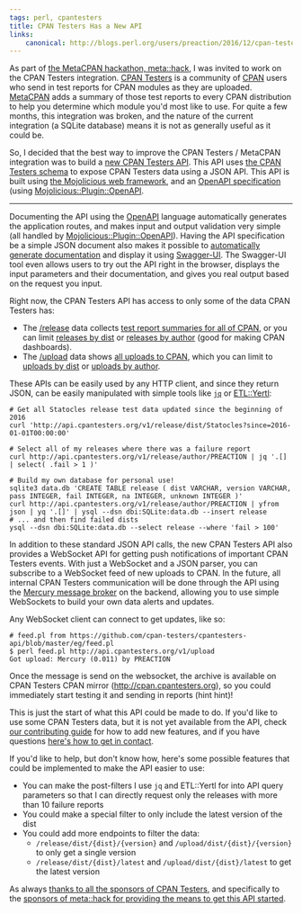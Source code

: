 ```yaml
---
tags: perl, cpantesters
title: CPAN Testers Has a New API
links:
    canonical: http://blogs.perl.org/users/preaction/2016/12/cpan-testers-has-a-new-api.html
---
```


As part of [the MetaCPAN hackathon,
meta::hack](https://metacpan.org/about/meta_hack), I was invited to work
on the CPAN Testers integration. [CPAN Testers](http://cpantesters.org)
is a community of [CPAN](http://cpan.org) users who send in test reports
for CPAN modules as they are uploaded. [MetaCPAN](http://metacpan.org)
adds a summary of those test reports to every CPAN distribution to help
you determine which module you'd most like to use. For quite a few
months, this integration was broken, and the nature of the current
integration (a SQLite database) means it is not as generally useful as
it could be.

So, I decided that the best way to improve the CPAN Testers / MetaCPAN
integration was to build a [new CPAN Testers
API](http://api.cpantesters.org). This API uses [the CPAN Testers
schema](http://metacpan.org/pod/CPAN::Testers::Schema) to expose CPAN
Testers data using a JSON API. This API is built using [the Mojolicious
web framework](http://mojolicious.org), and an [OpenAPI
specification](http://openapis.org) (using
[Mojolicious::Plugin::OpenAPI](http://metacpan.org/pod/Mojolicious::Plugin::OpenAPI).

---

Documenting the API using the [OpenAPI](http://openapis.org) language
automatically generates the application routes, and makes input and
output validation very simple (all handled by
[Mojolicious::Plugin::OpenAPI](http://metacpan.org/pod/Mojolicious::Plugin::OpenAPI)).
Having the API specification be a simple JSON document also makes it
possible to [automatically generate
documentation](http://api.cpantesters.org/docs) and display it using
[Swagger-UI](http://swagger.io/swagger-ui). The Swagger-UI tool even
allows users to try out the API right in the browser, displays the input
parameters and their documentation, and gives you real output based on
the request you input.

Right now, the CPAN Testers API has access to only some of the data CPAN
Testers has:

* The [/release](http://api.cpantesters.org/docs/?url=/v1#!/Release)
  data collects [test report summaries for all of
  CPAN](http://api.cpantesters.org/docs/?url=/v1#!/Release/release_all),
  or you can limit [releases by
  dist](http://api.cpantesters.org/docs/?url=/v1#!/Release/release_dist)
  or [releases by
  author](http://api.cpantesters.org/docs/?url=/v1#!/Release/release_author)
  (good for making CPAN dashboards).
* The [/upload](http://api.cpantesters.org/docs/?url=/v1#!/Upload) data
  shows [all uploads to
  CPAN](http://api.cpantesters.org/docs/?url=/v1#!/Upload/upload_all),
  which you can limit to [uploads by
  dist](http://api.cpantesters.org/docs/?url=/v1#!/Upload/upload_dist)
  or [uploads by
  author](http://api.cpantesters.org/docs/?url=/v1#!/Upload/upload_author).

These APIs can be easily used by any HTTP client, and since they return
JSON, can be easily manipulated with simple tools like
[`jq`](https://stedolan.github.io/jq/) or
[ETL::Yertl](http://preaction.me/yertl/):

    # Get all Statocles release test data updated since the beginning of 2016
    curl 'http://api.cpantesters.org/v1/release/dist/Statocles?since=2016-01-01T00:00:00'

    # Select all of my releases where there was a failure report
    curl http://api.cpantesters.org/v1/release/author/PREACTION | jq '.[] | select( .fail > 1 )'

    # Build my own database for personal use!
    sqlite3 data.db 'CREATE TABLE release ( dist VARCHAR, version VARCHAR, pass INTEGER, fail INTEGER, na INTEGER, unknown INTEGER )'
    curl http://api.cpantesters.org/v1/release/author/PREACTION | yfrom json | yq '.[]' | ysql --dsn dbi:SQLite:data.db --insert release
    # ... and then find failed dists
    ysql --dsn dbi:SQLite:data.db --select release --where 'fail > 100'

In addition to these standard JSON API calls, the new CPAN Testers API
also provides a WebSocket API for getting push notifications of
important CPAN Testers events. With just a WebSocket and a JSON parser,
you can subscribe to a WebSocket feed of new uploads to CPAN. In the
future, all internal CPAN Testers communication will be done through the
API using the [Mercury message broker](http://preaction.me/mercury) on
the backend, allowing you to use simple WebSockets to build your own
data alerts and updates.

Any WebSocket client can connect to get updates, like so:

    # feed.pl from https://github.com/cpan-testers/cpantesters-api/blob/master/eg/feed.pl
    $ perl feed.pl http://api.cpantesters.org/v1/upload
    Got upload: Mercury (0.011) by PREACTION

Once the message is send on the websocket, the archive is available on
CPAN Testers CPAN mirror (http://cpan.cpantesters.org), so you could
immediately start testing it and sending in reports (hint hint)!

This is just the start of what this API could be made to do. If you'd
like to use some CPAN Testers data, but it is not yet available from the
API, check [our contributing
guide](https://github.com/cpan-testers/cpantesters-api/blob/master/CONTRIBUTING.md)
for how to add new features, and if you have questions [here's how to
get in
contact](https://github.com/cpan-testers/cpantesters-api/blob/master/CONTRIBUTING.md#communication).

If you'd like to help, but don't know how, here's some possible features
that could be implemented to make the API easier to use:

* You can make the post-filters I use `jq` and ETL::Yertl for into API
  query parameters so that I can directly request only the releases with
  more than 10 failure reports
* You could make a special filter to only include the latest version of
  the dist
* You could add more endpoints to filter the data:
    * `/release/dist/{dist}/{version}` and
      `/upload/dist/{dist}/{version}` to only get a single version
    * `/release/dist/{dist}/latest` and `/upload/dist/{dist}/latest` to
      get the latest version

As always [thanks to all the sponsors of CPAN
Testers](http://iheart.cpantesters.org), and specifically to the
[sponsors of meta::hack for providing the means to get this API
started](https://metacpan.org/about/meta_hack).
